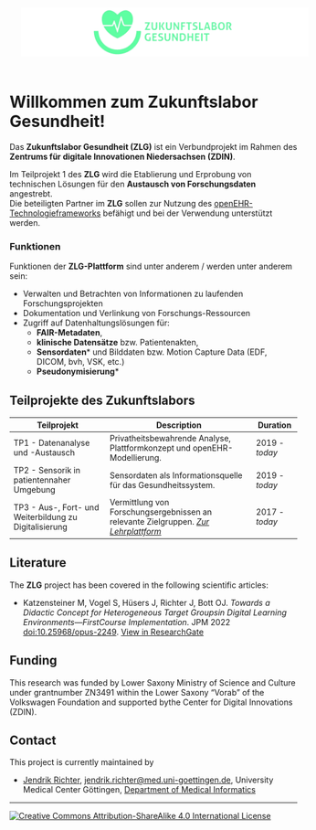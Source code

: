 <center><img src="img/logo_zl_wide.png" alt="zdin_zlg logo" style="margin: 20px;"></center>

# Willkommen zum Zukunftslabor Gesundheit!

Das **Zukunftslabor Gesundheit (ZLG)** ist ein Verbundprojekt im Rahmen des 
**Zentrums für digitale Innovationen Niedersachsen (ZDIN)**.  

Im Teilprojekt 1 
des **ZLG** wird die Etablierung und Erprobung von technischen Lösungen für den 
**Austausch von Forschungsdaten** angestrebt.   
Die beteiligten Partner im **ZLG** sollen zur Nutzung des 
[openEHR-Technologieframeworks](https://www.openehr.org) befähigt und bei 
der Verwendung unterstützt werden.

### Funktionen

Funktionen der **ZLG-Plattform** sind unter anderem / werden unter anderem sein:

* Verwalten und Betrachten von Informationen zu laufenden Forschungsprojekten
* Dokumentation und Verlinkung von Forschungs-Ressourcen
* Zugriff auf Datenhaltungslösungen für:
  * **FAIR-Metadaten**,
  * **klinische Datensätze** bzw. Patientenakten,
  * **Sensordaten**\* und Bilddaten bzw. Motion Capture Data (EDF, DICOM, bvh, VSK, etc.)
  * **Pseudonymisierung**\*

## Teilprojekte des Zukunftslabors

| Teilprojekt | Description | Duration |
| ----------- | ----------- | -------- |
| TP1 - Datenanalyse und -Austausch | Privatheitsbewahrende Analyse, Plattformkonzept und openEHR-Modellierung.  | 2019 - *today* |
| TP2 - Sensorik in patientennaher Umgebung | Sensordaten als Informationsquelle für das Gesundheitssystem.  | 2019 - *today* |
| TP3 - Aus-, Fort- und Weiterbildung zu Digitalisierung | Vermittlung von Forschungsergebnissen an relevante Zielgruppen. _[Zur Lehrplattform](https://lms.highmed.org/ilias.php?ref_id=1&cmdClass=ilrepositorygui&cmdNode=pg&baseClass=ilrepositorygui)_ | 2017 - *today* |

## Literature

The **ZLG** project has been covered in the 
following scientific articles:

* Katzensteiner M, Vogel S, Hüsers J, Richter J, Bott OJ. _Towards a Didactic Concept for Heterogeneous Target Groupsin Digital Learning Environments—FirstCourse Implementation_. JPM 2022 [doi:10.25968/opus-2249](https://serwiss.bib.hs-hannover.de/frontdoor/index/index/docId/2249). [View in ResearchGate](https://www.researchgate.net/publication/360382526_Towards_a_Didactic_Concept_for_Heterogeneous_Target_Groups_in_Digital_Learning_Environments_-_First_Course_Implementation)
 
## Funding
This research was funded by Lower Saxony Ministry of Science and Culture under grantnumber ZN3491 within the Lower Saxony “Vorab” of the Volkswagen Foundation and supported bythe Center for Digital Innovations (ZDIN).  
 
## Contact

This project is currently maintained by 
* [Jendrik Richter](https://orcid.org/0000-0002-3254-7380), 
jendrik.richter@med.uni-goettingen.de, 
University Medical Center Göttingen, [Department of Medical Informatics](http://mi.umg.eu)

---
[![Creative Commons Attribution-ShareAlike 4.0 International License](https://i.creativecommons.org/l/by-sa/4.0/88x31.png "Creative Commons Attribution-ShareAlike 4.0 International License")](http://creativecommons.org/licenses/by-sa/4.0/)